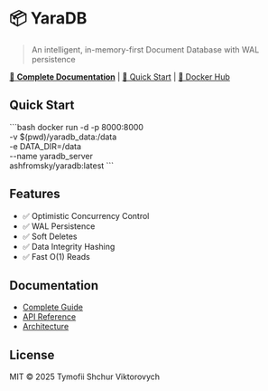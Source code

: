 # 📦 YaraDB

> An intelligent, in-memory-first Document Database with WAL persistence

[📖 **Complete Documentation**](https://github.com/illusiOxd/yaradb/wiki) | 
[🚀 Quick Start](https://github.com/illusiOxd/yaradb/wiki/Quick-Start) | 
[🐳 Docker Hub](https://hub.docker.com/r/ashfromsky/yaradb)

## Quick Start

\`\`\`bash
docker run -d -p 8000:8000 \
  -v $(pwd)/yaradb_data:/data \
  -e DATA_DIR=/data \
  --name yaradb_server \
  ashfromsky/yaradb:latest
\`\`\`

## Features

- ✅ Optimistic Concurrency Control
- ✅ WAL Persistence
- ✅ Soft Deletes
- ✅ Data Integrity Hashing
- ✅ Fast O(1) Reads

## Documentation

- [Complete Guide](https://github.com/illusiOxd/yaradb/wiki)
- [API Reference](https://github.com/illusiOxd/yaradb/wiki/API-Reference)
- [Architecture](https://github.com/illusiOxd/yaradb/wiki/Architecture)

## License

MIT © 2025 Tymofii Shchur Viktorovych
